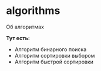 # algorithms
Об алгоритмах

**Тут есть:**
* Алгоритм бинарного поиска
* Алгоритм сортировки выбором
* Алгоритм быстрой сортировки
